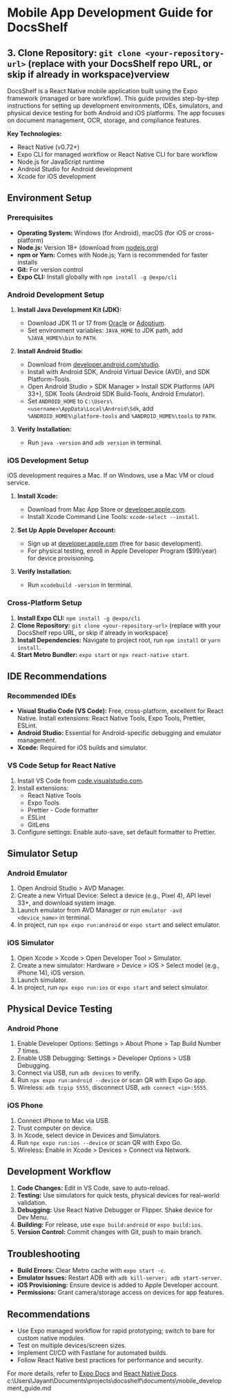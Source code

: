 # Mobile App Development Guide for DocsShelf

## 3. **Clone Repository:** `git clone <your-repository-url>` (replace with your DocsShelf repo URL, or skip if already in workspace)verview

DocsShelf is a React Native mobile application built using the Expo framework (managed or bare workflow). This guide provides step-by-step instructions for setting up development environments, IDEs, simulators, and physical device testing for both Android and iOS platforms. The app focuses on document management, OCR, storage, and compliance features.

**Key Technologies:**

- React Native (v0.72+)
- Expo CLI for managed workflow or React Native CLI for bare workflow
- Node.js for JavaScript runtime
- Android Studio for Android development
- Xcode for iOS development

## Environment Setup

### Prerequisites

- **Operating System:** Windows (for Android), macOS (for iOS or cross-platform)
- **Node.js:** Version 18+ (download from [nodejs.org](https://nodejs.org/))
- **npm or Yarn:** Comes with Node.js; Yarn is recommended for faster installs
- **Git:** For version control
- **Expo CLI:** Install globally with `npm install -g @expo/cli`

### Android Development Setup

1. **Install Java Development Kit (JDK):**
   - Download JDK 11 or 17 from [Oracle](https://www.oracle.com/java/technologies/javase-downloads.html) or [Adoptium](https://adoptium.net/).
   - Set environment variables: `JAVA_HOME` to JDK path, add `%JAVA_HOME%\bin` to `PATH`.

2. **Install Android Studio:**
   - Download from [developer.android.com/studio](https://developer.android.com/studio).
   - Install with Android SDK, Android Virtual Device (AVD), and SDK Platform-Tools.
   - Open Android Studio > SDK Manager > Install SDK Platforms (API 33+), SDK Tools (Android SDK Build-Tools, Android Emulator).
   - Set `ANDROID_HOME` to `C:\Users\<username>\AppData\Local\Android\Sdk`, add `%ANDROID_HOME%\platform-tools` and `%ANDROID_HOME%\tools` to `PATH`.

3. **Verify Installation:**
   - Run `java -version` and `adb version` in terminal.

### iOS Development Setup

iOS development requires a Mac. If on Windows, use a Mac VM or cloud service.

1. **Install Xcode:**
   - Download from Mac App Store or [developer.apple.com](https://developer.apple.com/xcode/).
   - Install Xcode Command Line Tools: `xcode-select --install`.

2. **Set Up Apple Developer Account:**
   - Sign up at [developer.apple.com](https://developer.apple.com/) (free for basic development).
   - For physical testing, enroll in Apple Developer Program ($99/year) for device provisioning.

3. **Verify Installation:**
   - Run `xcodebuild -version` in terminal.

### Cross-Platform Setup

1. **Install Expo CLI:** `npm install -g @expo/cli`
2. **Clone Repository:** `git clone <your-repository-url>` (replace with your DocsShelf repo URL, or skip if already in workspace)
3. **Install Dependencies:** Navigate to project root, run `npm install` or `yarn install`.
4. **Start Metro Bundler:** `expo start` or `npx react-native start`.

## IDE Recommendations

### Recommended IDEs

- **Visual Studio Code (VS Code):** Free, cross-platform, excellent for React Native. Install extensions: React Native Tools, Expo Tools, Prettier, ESLint.
- **Android Studio:** Essential for Android-specific debugging and emulator management.
- **Xcode:** Required for iOS builds and simulator.

### VS Code Setup for React Native

1. Install VS Code from [code.visualstudio.com](https://code.visualstudio.com/).
2. Install extensions:
   - React Native Tools
   - Expo Tools
   - Prettier - Code formatter
   - ESLint
   - GitLens
3. Configure settings: Enable auto-save, set default formatter to Prettier.

## Simulator Setup

### Android Emulator

1. Open Android Studio > AVD Manager.
2. Create a new Virtual Device: Select a device (e.g., Pixel 4), API level 33+, and download system image.
3. Launch emulator from AVD Manager or run `emulator -avd <device_name>` in terminal.
4. In project, run `npx expo run:android` or `expo start` and select emulator.

### iOS Simulator

1. Open Xcode > Xcode > Open Developer Tool > Simulator.
2. Create a new simulator: Hardware > Device > iOS > Select model (e.g., iPhone 14), iOS version.
3. Launch simulator.
4. In project, run `npx expo run:ios` or `expo start` and select simulator.

## Physical Device Testing

### Android Phone

1. Enable Developer Options: Settings > About Phone > Tap Build Number 7 times.
2. Enable USB Debugging: Settings > Developer Options > USB Debugging.
3. Connect via USB, run `adb devices` to verify.
4. Run `npx expo run:android --device` or scan QR with Expo Go app.
5. Wireless: `adb tcpip 5555`, disconnect USB, `adb connect <ip>:5555`.

### iOS Phone

1. Connect iPhone to Mac via USB.
2. Trust computer on device.
3. In Xcode, select device in Devices and Simulators.
4. Run `npx expo run:ios --device` or scan QR with Expo Go.
5. Wireless: Enable in Xcode > Devices > Connect via Network.

## Development Workflow

1. **Code Changes:** Edit in VS Code, save to auto-reload.
2. **Testing:** Use simulators for quick tests, physical devices for real-world validation.
3. **Debugging:** Use React Native Debugger or Flipper. Shake device for Dev Menu.
4. **Building:** For release, use `expo build:android` or `expo build:ios`.
5. **Version Control:** Commit changes with Git, push to main branch.

## Troubleshooting

- **Build Errors:** Clear Metro cache with `expo start -c`.
- **Emulator Issues:** Restart ADB with `adb kill-server; adb start-server`.
- **iOS Provisioning:** Ensure device is added to Apple Developer account.
- **Permissions:** Grant camera/storage access on devices for app features.

## Recommendations

- Use Expo managed workflow for rapid prototyping; switch to bare for custom native modules.
- Test on multiple devices/screen sizes.
- Implement CI/CD with Fastlane for automated builds.
- Follow React Native best practices for performance and security.

For more details, refer to [Expo Docs](https://docs.expo.dev/) and [React Native Docs](https://reactnative.dev/docs/getting-started).</content>
<parameter name="filePath">c:\Users\Jayant\Documents\projects\docsshelf\documents\mobile_development_guide.md
